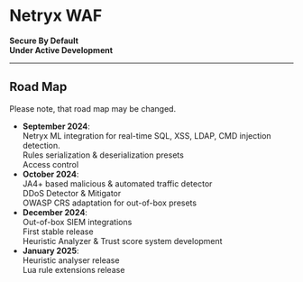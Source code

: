 # Netryx WAF
**Secure By Default**\
**Under Active Development**
___
## Road Map
Please note, that road map may be changed.
- **September 2024**:\
Netryx ML integration for real-time SQL, XSS, LDAP, CMD injection detection.\
Rules serialization & deserialization presets\
Access control
- **October 2024**:\
JA4+ based malicious & automated traffic detector\
DDoS Detector & Mitigator\
OWASP CRS adaptation for out-of-box presets
- **December 2024**:\
Out-of-box SIEM integrations\
First stable release\
Heuristic Analyzer & Trust score system development
- **January 2025**:\
Heuristic analyser release\
Lua rule extensions release